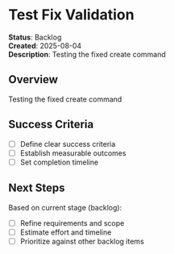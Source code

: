 # Test Fix Validation

**Status**: Backlog  
**Created**: 2025-08-04  
**Description**: Testing the fixed create command

## Overview
Testing the fixed create command

## Success Criteria
- [ ] Define clear success criteria
- [ ] Establish measurable outcomes
- [ ] Set completion timeline

## Next Steps
Based on current stage (backlog):

- [ ] Refine requirements and scope
- [ ] Estimate effort and timeline
- [ ] Prioritize against other backlog items

